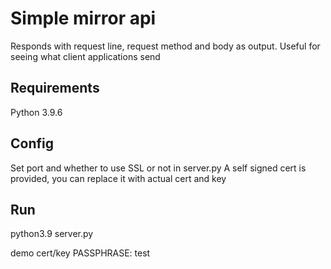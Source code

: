 # Simple mirror api 
Responds with request line, request method and body as output.
Useful for seeing what client applications send

## Requirements
Python 3.9.6

## Config
Set port and whether to use SSL or not in server.py
A self signed cert is provided, you can replace it with actual cert and key

## Run
python3.9 server.py

demo cert/key PASSPHRASE: test
